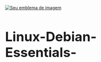  <a href="https://school.linuxtips.io/">
   <img src="https://play.newcp.net/assets/newcplogin1.png?imageCache=1" alt="Seu emblema de imagem" />
 </a>
<h1> Linux-Debian-Essentials- </h1>
<style>
  h1{
   font-size: 32pt;
  }
</style>
